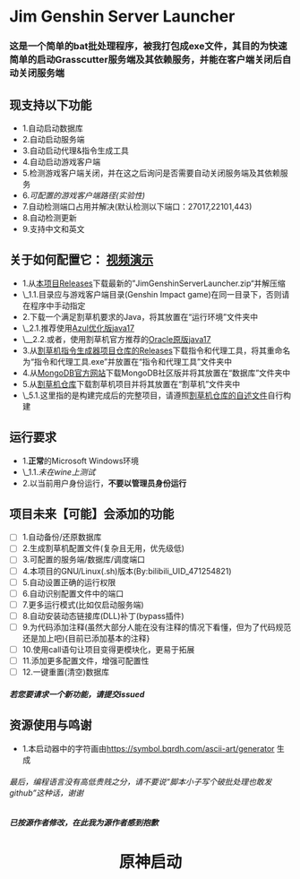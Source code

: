 # Jim Genshin Server Launcher

### 这是一个简单的bat批处理程序，被我打包成exe文件，其目的为快速简单的启动Grasscutter服务端及其依赖服务，并能在客户端关闭后自动关闭服务端

## 现支持以下功能

- 1.自动启动数据库
- 2.自动启动服务端
- 3.自动启动代理&指令生成工具
- 4.自动启动游戏客户端
- 5.检测游戏客户端关闭，并在这之后询问是否需要自动关闭服务端及其依赖服务
- 6.*可配置的游戏客户端路径(实验性)*
- 7.自动检测端口占用并解决(默认检测以下端口：27017,22101,443)
- 8.自动检测更新
- 9.支持中文和英文

## 关于如何配置它： [视频演示](https://www.bilibili.com/video/BV1o4xfeSEq3)

- 1.从[本项目Releases](https://github.com/Jimmy32767255/JimGenshinServerLauncher/releases)下载最新的”JimGenshinServerLauncher.zip“并解压缩
- \\_1.1.目录应与游戏客户端目录(Genshin Impact game)在同一目录下，否则请在程序中手动指定
- 2.下载一个满足割草机要求的Java，将其放置在“运行环境”文件夹中
- \\_2.1.推荐使用[Azul优化版java17](https://www.azul.com/downloads/?version=java-17-lts&package=jdk#zulu)
- \\__2.2.或者，使用割草机官方推荐的[Oracle原版java17](https://www.oracle.com/java/technologies/javase/jdk17-archive-downloads.html)
- 3.从[割草机指令生成器项目仓库的Releases](https://github.com/jie65535/GrasscutterCommandGenerator/releases)下载指令和代理工具，将其重命名为“指令和代理工具.exe”并放置在“指令和代理工具”文件夹中
- 4.从[MongoDB官方网站](https://www.mongodb.com/try/download/community)下载MongoDB社区版并将其放置在“数据库”文件夹中
- 5.从[割草机仓库](https://github.com/Grasscutters/Grasscutter)下载割草机项目并将其放置在“割草机”文件夹中
- \\_5.1.这里指的是构建完成后的完整项目，请遵照[割草机仓库的自述文件](https://github.com/Grasscutters/Grasscutter/blob/development/docs/README_zh-CN.md)自行构建

## 运行要求

- 1.**正常**的Microsoft Windows环境
- \\_1.1.*未在wine上测试*
- 2.以当前用户身份运行，**不要以管理员身份运行**

## 项目未来【可能】会添加的功能

- [ ] 1.自动备份/还原数据库
- [ ] 2.生成割草机配置文件(复杂且无用，优先级低)
- [ ] 3.可配置的服务端/数据库/调度端口
- [ ] 4.本项目的GNU/Linux(.sh)版本(By:bilibili_UID_471254821)
- [ ] 5.自动设置正确的运行权限
- [ ] 6.自动识别配置文件中的端口
- [ ] 7.更多运行模式(比如仅启动服务端)
- [ ] 8.自动安装动态链接库(DLL)补丁(bypass插件)
- [ ] 9.为代码添加注释(虽然大部分人能在没有注释的情况下看懂，但为了代码规范还是加上吧){目前已添加基本的注释}
- [ ] 10.使用call语句让项目变得更模块化，更易于拓展
- [ ] 11.添加更多配置文件，增强可配置性
- [ ] 12.一键重置(清空)数据库

##### 若您要请求一个新功能，请提交issued

## 资源使用与鸣谢

- 1.本启动器中的字符画由<https://symbol.bqrdh.com/ascii-art/generator> 生成

###### 最后，编程语言没有高低贵贱之分，请不要说“脚本小子写个破批处理也敢发github”这种话，谢谢

##### 已按源作者修改，在此我为源作者感到抱歉

<div align="center">

# 原神启动

<div>
